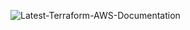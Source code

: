 ![Latest-Terraform-AWS-Documentation](https://registry.terraform.io/providers/hashicorp/aws/latest/docs!)